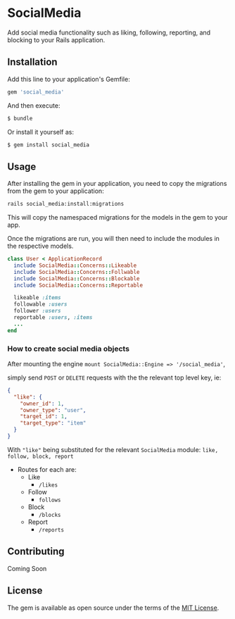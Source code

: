 # SocialMedia
Add social media functionality such as liking, following, reporting, and blocking to your Rails application.

## Installation
Add this line to your application's Gemfile:

```ruby
gem 'social_media'
```

And then execute:
```bash
$ bundle
```

Or install it yourself as:
```bash
$ gem install social_media
```

## Usage
After installing the gem in your application, you need to copy the migrations from the gem to your application:
```bash
rails social_media:install:migrations
```

This will copy the namespaced migrations for the models in the gem to your app.

Once the migrations are run, you will then need to include the modules in the respective models.
```ruby
class User < ApplicationRecord
  include SocialMedia::Concerns::Likeable
  include SocialMedia::Concerns::Follwable
  include SocialMedia::Concerns::Blockable
  include SocialMedia::Concerns::Reportable

  likeable :items
  followable :users
  follower :users
  reportable :users, :items
  ...
end
````

### How to create social media objects

After mounting the engine `mount SocialMedia::Engine => '/social_media'`,

simply send `POST` or `DELETE` requests with the the relevant top level key, ie:
```json
{
  "like": {
    "owner_id": 1,
    "owner_type": "user",
    "target_id": 1,
    "target_type": "item"
  }
}
```
With `"like"` being substituted for the relevant `SocialMedia` module: `like, follow, block, report`
 
   - Routes for each are:
     - Like
       - `/likes`
     - Follow
       - `follows`
     - Block
       - `/blocks`
     - Report
       - `/reports`


## Contributing
Coming Soon

## License
The gem is available as open source under the terms of the [MIT License](https://opensource.org/licenses/MIT).
